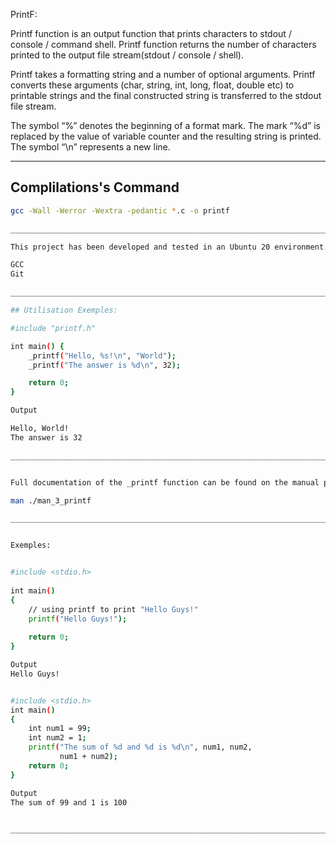 PrintF:


Printf function is an output function that prints characters to stdout / console / command shell. Printf function returns the number of characters printed to the output file stream(stdout / console / shell).

Printf takes a formatting string and a number of optional arguments. Printf converts these arguments (char, string, int, long, float, double etc) to printable strings and the final constructed string is transferred to the stdout file stream.

The symbol “%” denotes the beginning of a format mark. The mark “%d” is replaced by the value of variable counter and the resulting string is printed. The symbol “\n” represents a new line.

___________________________________________________________________________________________________________________________________________________

## Complilations's Command 

```bash
gcc -Wall -Werror -Wextra -pedantic *.c -o printf

___________________________________________________________________________________________________________________________________________________

This project has been developed and tested in an Ubuntu 20 environment. The tools needed to compile and run the program are:

GCC
Git

___________________________________________________________________________________________________________________________________________________

## Utilisation Exemples:

#include "printf.h"

int main() {
    _printf("Hello, %s!\n", "World");
    _printf("The answer is %d\n", 32);

    return 0;
}

Output

Hello, World!
The answer is 32

___________________________________________________________________________________________________________________________________________________


Full documentation of the _printf function can be found on the manual page by running the following command:

man ./man_3_printf

___________________________________________________________________________________________________________________________________________________


Exemples:


#include <stdio.h>
 
int main()
{
    // using printf to print "Hello Guys!"
    printf("Hello Guys!");
 
    return 0;
}

Output
Hello Guys!


#include <stdio.h>
int main()
{
    int num1 = 99;
    int num2 = 1;
    printf("The sum of %d and %d is %d\n", num1, num2,
           num1 + num2);
    return 0;
}

Output
The sum of 99 and 1 is 100


___________________________________________________________________________________________________________________________________________________

